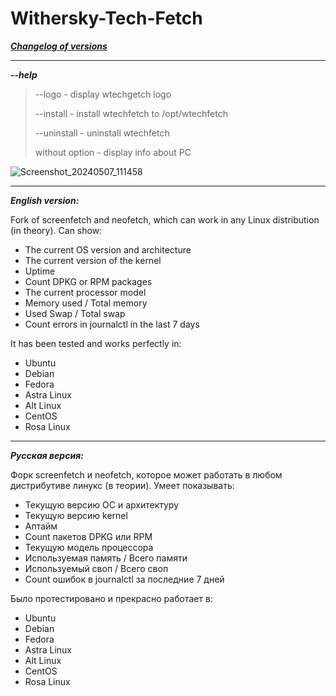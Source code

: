 # Withersky-Tech-Fetch
[***Changelog of versions***](https://github.com/withersky/Withersky-Tech-Fetch/commits/main)

***
***--help***

> --logo - display wtechgetch logo
> 
> --install - install wtechfetch to /opt/wtechfetch
> 
> --uninstall - uninstall wtechfetch
> 
> without option - display info about PC

![Screenshot_20240507_111458](https://github.com/withersky/Withersky-Tech-Fetch/assets/55928929/65a1e8e7-3b88-4ea1-b36f-f86cc98e3039)
***
***English version:***

Fork of screenfetch and neofetch, which can work in any Linux distribution (in theory).
Can show:
- The current OS version and architecture
- The current version of the kernel
- Uptime
- Count DPKG or RPM packages
- The current processor model
- Memory used / Total memory
- Used Swap / Total swap
- Count errors in journalctl in the last 7 days

It has been tested and works perfectly in:
- Ubuntu
- Debian
- Fedora
- Astra Linux
- Alt Linux
- CentOS
- Rosa Linux
***
***Русская версия:***

Форк screenfetch и neofetch, которое может работать в любом дистрибутиве линукс (в теории). 
Умеет показывать:
- Текущую версию ОС и архитектуру
- Текущую версию kernel
- Аптайм
- Count пакетов DPKG или RPM
- Текущую модель процессора
- Используемая память / Всего памяти
- Используемый своп / Всего своп
- Count ошибок в journalctl за последние 7 дней

Было протестировано и прекрасно работает в:
- Ubuntu
- Debian
- Fedora
- Astra Linux
- Alt Linux
- CentOS
- Rosa Linux
